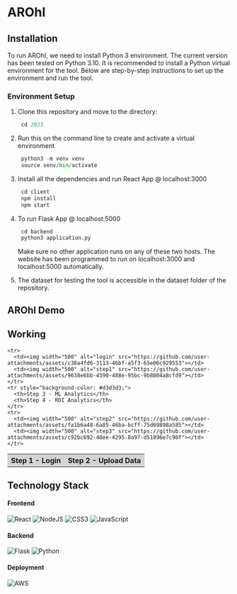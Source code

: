 # AROhI

## Installation

To run AROhI, we need to install Python 3 environment. The current version has been tested on Python 3.10. It is recommended to install a Python virtual environment for the tool. Below are step-by-step instructions to set up the environment and run the tool.

### Environment Setup

1. Clone this repository and move to the directory:
   ```python 
    cd 2023
    ```
2. Run this on the command line to create and activate a virtual environment
   ```python 
    python3 -m venv venv
    source venv/bin/activate
    ```
3. Install all the dependencies and run React App @ localhost:3000
   ```js
    cd client
    npm install
    npm start
    ```
4. To run Flask App @ localhost:5000
   ```python
    cd backend
    python3 application.py
    ```
   Make sure no other application runs on any of these two hosts. The website has been programmed to run on localhost:3000 and localhost:5000 automatically.

5. The dataset for testing the tool is accessible in the dataset folder of the repository.

## AROhI Demo

## Working


<table>
   <tbody>
    <tr style="background-color: #d3d3d3;">
      <th>Step 1 - Login</th>
      <th>Step 2 - Upload Data</th>
    </tr>

 
    <tr>
      <td><img width="500" alt="login" src="https://github.com/user-attachments/assets/c38a4fd6-3113-46bf-a5f3-65e06c929553"></td>
      <td><img width="500" alt="step1" src="https://github.com/user-attachments/assets/9638e6bb-4390-488e-95bc-9b8804a8cfd9"></td>
    </tr>
    <tr style="background-color: #d3d3d3;">
      <th>Step 3 - ML Analytics</th>
      <th>Step 4 - ROI Analytics</th>
    </tr>
    <tr>
      <td><img width="500" alt="step2" src="https://github.com/user-attachments/assets/fa1b6a48-6a85-46ba-bcff-75d69898a585"></td>
      <td><img width="500" alt="step3" src="https://github.com/user-attachments/assets/c92bc692-40ee-4295-8a97-d51896e7c90f"></td>
    </tr>
  </tbody>
</table>



## Technology Stack
#### Frontend

![React](https://img.shields.io/badge/react-%2320232a.svg?style=for-the-badge&logo=react&logoColor=%2361DAFB)
![NodeJS](https://img.shields.io/badge/node.js-6DA55F?style=for-the-badge&logo=node.js&logoColor=white)
![CSS3](https://img.shields.io/badge/css3-%231572B6.svg?style=for-the-badge&logo=css3&logoColor=white)
![JavaScript](https://img.shields.io/badge/javascript-%23323330.svg?style=for-the-badge&logo=javascript&logoColor=%23F7DF1E)


#### Backend

![Flask](https://img.shields.io/badge/flask-%23000.svg?style=for-the-badge&logo=flask&logoColor=white)
![Python](https://img.shields.io/badge/python-3670A0?style=for-the-badge&logo=python&logoColor=ffdd54)

#### Deployment

![AWS](https://img.shields.io/badge/AWS-%23FF9900.svg?style=for-the-badge&logo=amazon-aws&logoColor=white)


